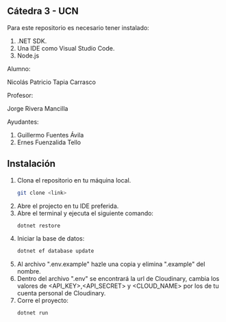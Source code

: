 ## Cátedra 3 - UCN 
Para este repositorio es necesario tener instalado:
  1. .NET SDK.
  2. Una IDE como Visual Studio Code.
  3. Node.js

Alumno:

  Nicolás Patricio Tapia Carrasco

Profesor: 

  Jorge Rivera Mancilla
    
Ayudantes: 

  1. Guillermo Fuentes Ávila
  2. Ernes Fuenzalida Tello
    
## Instalación
1. Clona el repositorio en tu máquina local.
   ```sh
   git clone <link>
   ```
2. Abre el projecto en tu IDE preferida.
3. Abre el terminal y ejecuta el siguiente comando:
   ```sh
   dotnet restore
   ```
4. Iniciar la base de datos:
   ```sh
   dotnet ef database update
   ``` 
5. Al archivo ".env.example" hazle una copia y elimina ".example" del nombre.
6. Dentro del archivo ".env" se encontrará la url de Cloudinary, cambia los valores de <API_KEY>,<API_SECRET> y <CLOUD_NAME> por los de tu cuenta personal de Cloudinary.
7. Corre el proyecto:
   ```sh
   dotnet run
   ```
